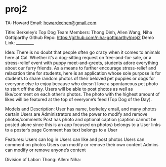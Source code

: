 # proj2
TA: Howard
Email: howardxchen@gmail.com

Title: Berkeley’s Top Dog
Team Members: Thong Dinh, Allen Wang, Niha Gottiparthy
Github Repo: https://github.com/niha-gottiparthy/proj2
Demo Link: _________

Idea: There is no doubt that people often go crazy when it comes to animals here at Cal. Whether it’s a dog-sitting request on free-and-for-sale, or a stress-relief event with puppy meet-and-greets, students adore everything about our furry friends. As a means to further encourage stress-relief and relaxation time for students, here is an application whose sole purpose is for students to share random photos of their beloved pet puppies or dogs for everyone else to enjoy because who doesn’t love a spontaneous pet photo to start off the day. Users will be able to post photos as well as like/comment on each other’s photos. The photo with the highest amount of likes will be featured at the top of everyone’s feed (Top Dog of the Day).

Models and Description:
User
has name, berkeley email, and many photos
certain Users are Administrators and the power to modify and remove photos/comments
Post
has photo and optional caption (caption cannot be posted alone since this is an app focused on photos)
belongs to a User
links to a poster’s page
Comment
has text
belongs to a User

Features:
Users can log in
Users can like and post photos
Users can comment on photos
Users can modify or remove their own content
Admins can modify or remove anyone’s content

Division of Labor:
Thong:
Allen:
Niha:

